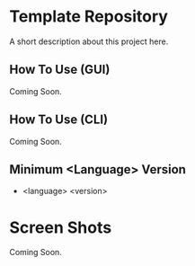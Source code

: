 # Template Repository

A short description about this project here.

## How To Use (GUI)

Coming Soon.

## How To Use (CLI)

Coming Soon.

## Minimum \<Language> Version

* \<language> \<version> 

# Screen Shots

Coming Soon.
